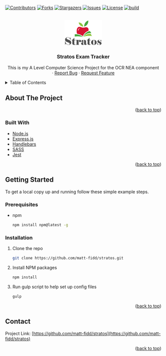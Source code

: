 <div id="top"></div>


<!-- PROJECT SHIELDS -->
[![Contributors][contributors-shield]][contributors-url]
[![Forks][forks-shield]][forks-url]
[![Stargazers][stars-shield]][stars-url]
[![Issues][issues-shield]][issues-url]
[![License][license-shield]][license-url]
[![build][build-shield]][build-url]



<!-- PROJECT LOGO -->
<br />
<div align="center">
  <a href="https://github.com/matt-fidd/stratos">
    <img src="public/assets/logo-stacked.svg" alt="Logo" width="120">
  </a>

<h3 align="center">Stratos Exam Tracker</h3>

  <p align="center">
    This is my A Level Computer Science Project for the OCR NEA component
    <br />
    ·
    <a href="https://github.com/matt-fidd/stratos/issues">Report Bug</a>
    ·
    <a href="https://github.com/matt-fidd/stratos/issues">Request Feature</a>
  </p>
</div>



<!-- TABLE OF CONTENTS -->
<details>
  <summary>Table of Contents</summary>
  <ol>
    <li>
      <a href="#about-the-project">About The Project</a>
      <ul>
        <li><a href="#built-with">Built With</a></li>
      </ul>
    </li>
    <li>
      <a href="#getting-started">Getting Started</a>
      <ul>
        <li><a href="#prerequisites">Prerequisites</a></li>
        <li><a href="#installation">Installation</a></li>
      </ul>
    </li>
    <li><a href="#usage">Usage</a></li>
    <li><a href="#contact">Contact</a></li>
  </ol>
</details>


<!-- ABOUT THE PROJECT -->
## About The Project

<!--[![Product Name Screen Shot][product-screenshot]](https://example.com)-->

<p align="right">(<a href="#top">back to top</a>)</p>



### Built With

* [Node.js](https://nodejs.org/)
* [Express.js](https://expressjs.com/)
* [Handlebars](https://handlebarsjs.com/)
* [SASS](https://sass-lang.com/)
* [Jest](https://jestjs.io/)

<p align="right">(<a href="#top">back to top</a>)</p>



<!-- GETTING STARTED -->
## Getting Started

To get a local copy up and running follow these simple example steps.

### Prerequisites

* npm
  ```sh
  npm install npm@latest -g
  ```

### Installation

1. Clone the repo
   ```sh
   git clone https://github.com/matt-fidd/stratos.git
   ```
2. Install NPM packages
   ```sh
   npm install
   ```
3. Run gulp script to help set up config files
   ```sh
   gulp
   ```

<p align="right">(<a href="#top">back to top</a>)</p>


<!-- CONTACT -->
## Contact

Project Link: [https://github.com/matt-fidd/stratos](https://github.com/matt-fidd/stratos)

<p align="right">(<a href="#top">back to top</a>)</p>


<!-- MARKDOWN LINKS & IMAGES -->
<!-- https://www.markdownguide.org/basic-syntax/#reference-style-links -->
[contributors-shield]: https://img.shields.io/github/contributors/matt-fidd/stratos.svg?style=for-the-badge
[contributors-url]: https://github.com/matt-fidd/stratos/graphs/contributors
[forks-shield]: https://img.shields.io/github/forks/matt-fidd/stratos.svg?style=for-the-badge
[forks-url]: https://github.com/matt-fidd/stratos/network/members
[stars-shield]: https://img.shields.io/github/stars/matt-fidd/stratos.svg?style=for-the-badge
[stars-url]: https://github.com/matt-fidd/stratos/stargazers
[issues-shield]: https://img.shields.io/github/issues/matt-fidd/stratos.svg?style=for-the-badge
[issues-url]: https://github.com/matt-fidd/stratos/issues
[license-shield]: https://img.shields.io/github/license/matt-fidd/stratos.svg?style=for-the-badge
[license-url]: https://github.com/matt-fidd/stratos/blob/master/LICENSE.txt
[build-shield]: https://img.shields.io/github/workflow/status/matt-fidd/stratos/Node.js%20CI?style=for-the-badge
[build-url]: https://github.com/matt-fidd/stratos/actions/workflows/node.js.yml
